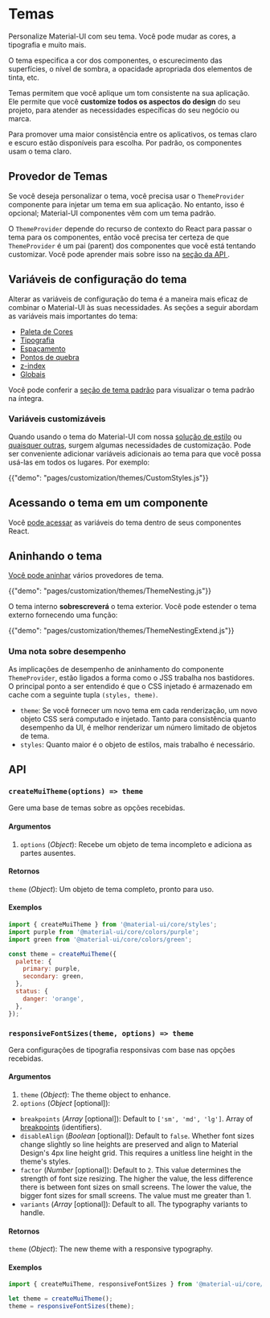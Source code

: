 # Temas

<p class="description">Personalize Material-UI com seu tema. Você pode mudar as cores, a tipografia e muito mais.</p>

O tema especifica a cor dos componentes, o escurecimento das superfícies, o nível de sombra, a opacidade apropriada dos elementos de tinta, etc.

Temas permitem que você aplique um tom consistente na sua aplicação. Ele permite que você **customize todos os aspectos do design** do seu projeto, para atender as necessidades específicas do seu negócio ou marca.

Para promover uma maior consistência entre os aplicativos, os temas claro e escuro estão disponíveis para escolha. Por padrão, os componentes usam o tema claro.

## Provedor de Temas

Se você deseja personalizar o tema, você precisa usar o ` ThemeProvider ` componente para injetar um tema em sua aplicação. No entanto, isso é opcional; Material-UI componentes vêm com um tema padrão.

O `ThemeProvider` depende do recurso de contexto do React para passar o tema para os componentes, então você precisa ter certeza de que `ThemeProvider` é um pai (parent) dos componentes que você está tentando customizar. Você pode aprender mais sobre isso na [ seção da API ](/styles/api/#themeprovider).

## Variáveis de configuração do tema

Alterar as variáveis de configuração do tema é a maneira mais eficaz de combinar o Material-UI às suas necessidades. As seções a seguir abordam as variáveis mais importantes do tema:

- [Paleta de Cores](/customization/palette/)
- [Tipografia](/customization/typography/)
- [Espaçamento](/customization/spacing/)
- [Pontos de quebra](/customization/breakpoints/)
- [z-index](/customization/z-index/)
- [Globais](/customization/globals/)

Você pode conferir a [seção de tema padrão](/customization/default-theme/) para visualizar o tema padrão na íntegra.

### Variáveis customizáveis

Quando usando o tema do Material-UI com nossa [solução de estilo](/styles/basics/) ou [quaisquer outras](/guides/interoperability/#themeprovider), surgem algumas necessidades de customização. Pode ser conveniente adicionar variáveis adicionais ao tema para que você possa usá-las em todos os lugares. Por exemplo:

{{"demo": "pages/customization/themes/CustomStyles.js"}}

## Acessando o tema em um componente

Você [pode acessar](/styles/advanced/#accessing-the-theme-in-a-component) as variáveis do tema dentro de seus componentes React.

## Aninhando o tema

[Você pode aninhar](/styles/advanced/#theme-nesting) vários provedores de tema.

{{"demo": "pages/customization/themes/ThemeNesting.js"}}

O tema interno **sobrescreverá** o tema exterior. Você pode estender o tema externo fornecendo uma função:

{{"demo": "pages/customization/themes/ThemeNestingExtend.js"}}

### Uma nota sobre desempenho

As implicações de desempenho de aninhamento do componente `ThemeProvider`, estão ligados a forma como o JSS trabalha nos bastidores. O principal ponto a ser entendido é que o CSS injetado é armazenado em cache com a seguinte tupla `(styles, theme)`.

- `theme`: Se você fornecer um novo tema em cada renderização, um novo objeto CSS será computado e injetado. Tanto para consistência quanto desempenho da UI, é melhor renderizar um número limitado de objetos de tema.
- `styles`: Quanto maior é o objeto de estilos, mais trabalho é necessário.

## API

### `createMuiTheme(options) => theme`

Gere uma base de temas sobre as opções recebidas.

#### Argumentos

1. `options` (*Object*): Recebe um objeto de tema incompleto e adiciona as partes ausentes.

#### Retornos

`theme` (*Object*): Um objeto de tema completo, pronto para uso.

#### Exemplos

```js
import { createMuiTheme } from '@material-ui/core/styles';
import purple from '@material-ui/core/colors/purple';
import green from '@material-ui/core/colors/green';

const theme = createMuiTheme({
  palette: {
    primary: purple,
    secondary: green,
  },
  status: {
    danger: 'orange',
  },
});
```

### `responsiveFontSizes(theme, options) => theme`

Gera configurações de tipografia responsivas com base nas opções recebidas.

#### Argumentos

1. `theme` (*Object*): The theme object to enhance.
2. `options` (*Object* [optional]):

- `breakpoints` (*Array<string>* [optional]): Default to `['sm', 'md', 'lg']`. Array of [breakpoints](/customization/breakpoints/) (identifiers).
- `disableAlign` (*Boolean* [optional]): Default to `false`. Whether font sizes change slightly so line heights are preserved and align to Material Design's 4px line height grid. This requires a unitless line height in the theme's styles.
- `factor` (*Number* [optional]): Default to `2`. This value determines the strength of font size resizing. The higher the value, the less difference there is between font sizes on small screens. The lower the value, the bigger font sizes for small screens. The value must me greater than 1.
- `variants` (*Array<string>* [optional]): Default to all. The typography variants to handle.

#### Retornos

`theme` (*Object*): The new theme with a responsive typography.

#### Exemplos

```js
import { createMuiTheme, responsiveFontSizes } from '@material-ui/core/styles';

let theme = createMuiTheme();
theme = responsiveFontSizes(theme);
```